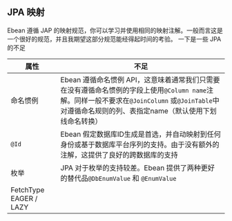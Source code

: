 ## JPA 映射
Ebean 遵循 JAP 的映射规范，你可以学习并使用相同的映射注解。一般而言这是一个很好的规范，并且我期望这部分规范能经得起时间的考验。
一下是一些 JPA的不足

属性 | 不足
--- | ---
命名惯例 | Ebean 遵循命名惯例 API，这意味着通常我们只需要在没有遵循命名惯例的字段上使用`@Column name`注解。同样一般不要求在`@JoinColumn` 或`@JoinTable`中对遵循命名规则的列、表指定name（默认使用下划线命名转换）
`@Id` | Ebean 假定数据库ID生成是首选，并自动映射到任何身份或基于数据库平台序列的支持。由于没有额外的注解，这提供了良好的跨数据库的支持
枚举 | JPA 对于枚举的支持较差。Ebean 提供了两种更好的替代品`@DbEnumValue` 和 `@EnumValue`
FetchType EAGER / LAZY | 
